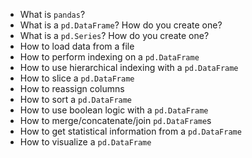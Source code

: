 <ul>
<li>What is <code>pandas</code>?</li>
<li>What is a <code>pd.DataFrame</code>? How do you create one?</li>
<li>What is a <code>pd.Series</code>? How do you create one?</li>
<li>How to load data from a file</li>
<li>How to perform indexing on a <code>pd.DataFrame</code></li>
<li>How to use hierarchical indexing with a <code>pd.DataFrame</code></li>
<li>How to slice a <code>pd.DataFrame</code></li>
<li>How to reassign columns</li>
<li>How to sort a <code>pd.DataFrame</code></li>
<li>How to use boolean logic with a <code>pd.DataFrame</code></li>
<li>How to merge/concatenate/join <code>pd.DataFrame</code>s</li>
<li>How to get statistical information from a <code>pd.DataFrame</code></li>
<li>How to visualize a <code>pd.DataFrame</code></li>
</ul>